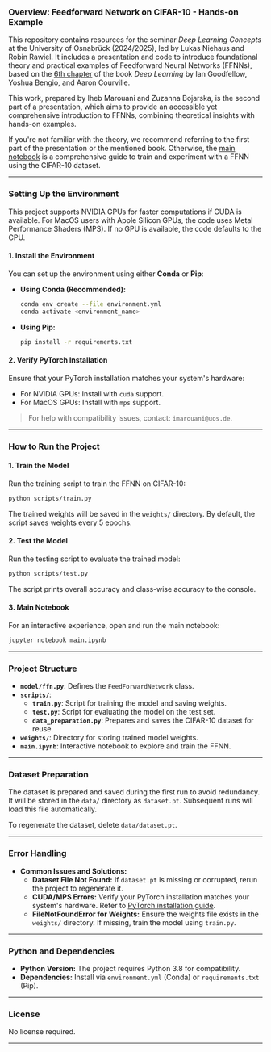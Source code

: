 ### **Overview: Feedforward Network on CIFAR-10 - Hands-on Example**
This repository contains resources for the seminar *Deep Learning Concepts* at the University of Osnabrück (2024/2025), led by Lukas Niehaus and Robin Rawiel. It includes a presentation and code to introduce foundational theory and practical examples of Feedforward Neural Networks (FFNNs), based on the [6th chapter](https://www.deeplearningbook.org/contents/mlp.html) of the book *Deep Learning* by Ian Goodfellow, Yoshua Bengio, and Aaron Courville.

This work, prepared by Iheb Marouani and Zuzanna Bojarska, is the second part of a presentation, which aims to provide an accessible yet comprehensive introduction to FFNNs, combining theoretical insights with hands-on examples.

If you're not familiar with the theory, we recommend referring to the first part of the presentation or the mentioned book. Otherwise, the [main notebook](https://github.com/imarouani/Deep-Forward-Networks-Pytorch-Project/blob/main/Main.ipynb) is a comprehensive guide to train and experiment with a FFNN using the CIFAR-10 dataset.

---

### **Setting Up the Environment**

This project supports NVIDIA GPUs for faster computations if CUDA is available. For MacOS users with Apple Silicon GPUs, the code uses Metal Performance Shaders (MPS). If no GPU is available, the code defaults to the CPU.

#### **1. Install the Environment**
You can set up the environment using either **Conda** or **Pip**:

- **Using Conda (Recommended):**
   ```bash
   conda env create --file environment.yml
   conda activate <environment_name>
   ```

- **Using Pip:**
   ```bash
   pip install -r requirements.txt
   ```

#### **2. Verify PyTorch Installation**
Ensure that your PyTorch installation matches your system's hardware:
- For NVIDIA GPUs: Install with `cuda` support.
- For MacOS GPUs: Install with `mps` support.

> For help with compatibility issues, contact: `imarouani@uos.de`.

---

### **How to Run the Project**

#### **1. Train the Model**
Run the training script to train the FFNN on CIFAR-10:
```bash
python scripts/train.py
```
The trained weights will be saved in the `weights/` directory. By default, the script saves weights every 5 epochs.

#### **2. Test the Model**
Run the testing script to evaluate the trained model:
```bash
python scripts/test.py
```
The script prints overall accuracy and class-wise accuracy to the console.

#### **3. Main Notebook**
For an interactive experience, open and run the main notebook:
```bash
jupyter notebook main.ipynb
```

---

### **Project Structure**

- **`model/ffn.py`**: Defines the `FeedForwardNetwork` class.
- **`scripts/`**:
  - **`train.py`**: Script for training the model and saving weights.
  - **`test.py`**: Script for evaluating the model on the test set.
  - **`data_preparation.py`**: Prepares and saves the CIFAR-10 dataset for reuse.
- **`weights/`**: Directory for storing trained model weights.
- **`main.ipynb`**: Interactive notebook to explore and train the FFNN.

---

### **Dataset Preparation**

The dataset is prepared and saved during the first run to avoid redundancy. It will be stored in the `data/` directory as `dataset.pt`. Subsequent runs will load this file automatically.

To regenerate the dataset, delete `data/dataset.pt`.

---

### **Error Handling**

- **Common Issues and Solutions:**
  - **Dataset File Not Found:** If `dataset.pt` is missing or corrupted, rerun the project to regenerate it.
  - **CUDA/MPS Errors:** Verify your PyTorch installation matches your system's hardware. Refer to [PyTorch installation guide](https://pytorch.org/get-started/locally/).
  - **FileNotFoundError for Weights:** Ensure the weights file exists in the `weights/` directory. If missing, train the model using `train.py`.

---

### **Python and Dependencies**

- **Python Version:** The project requires Python 3.8 for compatibility.
- **Dependencies:** Install via `environment.yml` (Conda) or `requirements.txt` (Pip).

---

### **License**
No license required.

--- 
